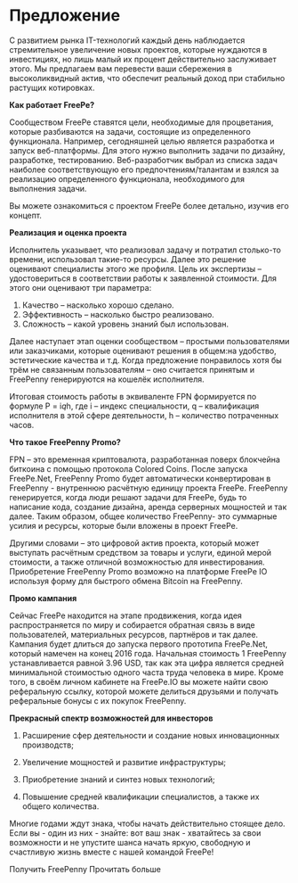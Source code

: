 # Предложение


С развитием рынка IT-технологий каждый день наблюдается стремительное увеличение новых проектов, которые нуждаются в инвестициях, но лишь малый их процент действительно заслуживает этого. Мы предлагаем вам перевести ваши сбережения в высоколиквидный актив, что обеспечит реальный доход при стабильно растущих котировках.

**Как работает FreePe?**

Сообществом FreePe ставятся цели, необходимые для процветания, которые разбиваются на задачи, состоящие из определенного функционала. Например, сегодняшней целью является разработка и запуск веб-платформы. Для этого нужно выполнить задачи по дизайну, разработке, тестированию. Веб-разработчик выбрал из списка задач наиболее соответствующую его предпочтениям/талантам и взялся за реализацию определенного функционала, необходимого для выполнения задачи.

Вы можете ознакомиться с проектом FreePe более детально, изучив его концепт.

**Реализация и оценка проекта**

Исполнитель указывает, что реализовал задачу и потратил столько-то времени, использовал такие-то ресурсы. Далее это решение оценивают специалисты этого же профиля. Цель их экспертизы – удостовериться в соответствии работы к заявленной стоимости. Для этого они оценивают три параметра:
1. Качество – насколько хорошо сделано.
2. Эффективность – насколько быстро реализовано.
3. Сложность – какой уровень знаний был использован.

Далее наступает этап оценки сообществом – простыми пользователями или заказчиками, которые оценивают решения в общем:на удобство, эстетические качества и т.д. Когда предложение понравилось хотя бы трём не связанным пользователям – оно считается принятым и FreePenny генерируются на кошелёк исполнителя.

Итоговая стоимость работы в эквиваленте FPN формируется по формуле P = i*q*h, где i – индекс специальности, q – квалификация исполнителя в этой сфере деятельности, h – количество потраченных часов.

**Что такое FreePenny Promo?**

FPN – это временная криптовалюта, разработанная поверх блокчейна биткоина с помощью протокола Colored Coins. После запуска FreePe.Net, FreePenny Promo будет автоматически конвертирован в FreePenny - внутреннюю расчётную единицу проекта FreePe. FreePenny генерируется, когда люди решают задачи для FreePe, будь то написание кода, создание дизайна, аренда серверных мощностей и так далее. Таким образом, общее количество FreePenny- это суммарные усилия и ресурсы, которые были вложены в проект FreePe.

Другими словами – это цифровой актив проекта, который может выступать расчётным средством за товары и услуги, единой мерой стоимости, а также отличной возможностью для инвестирования. Приобретение FreePenny Promo возможно на платформе FreePe IO используя форму для быстрого обмена Bitcoin на FreePenny.

**Промо кампания**

Сейчас FreePe находится на этапе продвижения, когда идея распространяется по миру и собирается обратная связь в виде пользователей, материальных ресурсов, партнёров и так далее. Кампания будет длиться до запуска первого прототипа FreePe.Net, который намечен на конец 2016 года. Начальная стоимость 1 FreePenny устанавливается равной 3.96 USD, так как эта цифра является средней минимальной стоимостью одного часта труда человека в мире. Кроме того, в своём личном кабинете на FreePe.IO вы можете найти свою реферальную ссылку, которой можете делиться друзьями и получать реферальные бонусы с их покупок FreePenny.

**Прекрасный спектр возможностей для инвесторов**

1. Расширение сфер деятельности и создание новых инновационных производств; 

2. Увеличение мощностей и развитие инфраструктуры;

3. Приобретение знаний и синтез новых технологий;

4. Повышение средней квалификации специалистов, а также их общего количества.

Многие годами ждут знака, чтобы начать действительно стоящее дело. Если вы - один из них - знайте: вот ваш знак - хватайтесь за свои возможности и не упустите шанса начать яркую, свободную и счастливую жизнь вместе с нашей командой FreePe! 

Получить FreePenny              Прочитать больше
 